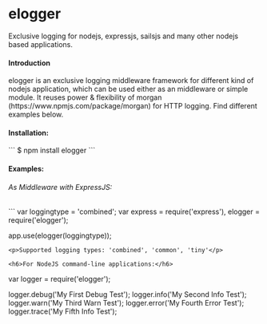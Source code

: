 elogger
=======

Exclusive logging for nodejs, expressjs, sailsjs and many other nodejs based applications.


<h4>Introduction</h4>
elogger is an exclusive logging middleware framework for different kind of nodejs application, which can be used either as an middleware or simple module. It reuses power & flexibility of morgan (https://www.npmjs.com/package/morgan) for HTTP logging. Find different examples below.

<h4>Installation:</h4>
```
$ npm install elogger
```

<h4>Examples:</h4>

<h6>As Middleware with ExpressJS:</h6>
```
var loggingtype = 'combined';
var express = require('express'),
    elogger = require('elogger');

app.use(elogger(loggingtype));
```
<p>Supported logging types: 'combined', 'common', 'tiny'</p>

<h6>For NodeJS command-line applications:</h6>
```
var logger = require('elogger');

logger.debug('My First Debug Test');
logger.info('My Second Info Test');
logger.warn('My Third Warn Test');
logger.error('My Fourth Error Test');
logger.trace('My Fifth Info Test');
```

